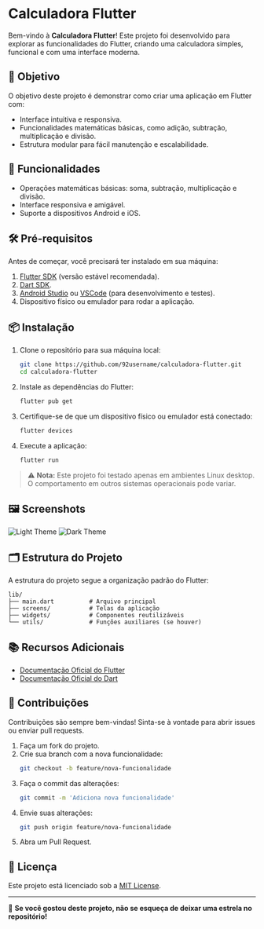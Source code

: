 # Calculadora Flutter

Bem-vindo à **Calculadora Flutter**! Este projeto foi desenvolvido para explorar as funcionalidades do Flutter, criando uma calculadora simples, funcional e com uma interface moderna.

## 🎯 Objetivo

O objetivo deste projeto é demonstrar como criar uma aplicação em Flutter com:
- Interface intuitiva e responsiva.
- Funcionalidades matemáticas básicas, como adição, subtração, multiplicação e divisão.
- Estrutura modular para fácil manutenção e escalabilidade.

## 🚀 Funcionalidades

- Operações matemáticas básicas: soma, subtração, multiplicação e divisão.
- Interface responsiva e amigável.
- Suporte a dispositivos Android e iOS.

## 🛠️ Pré-requisitos

Antes de começar, você precisará ter instalado em sua máquina:

1. [Flutter SDK](https://docs.flutter.dev/get-started/install) (versão estável recomendada).
2. [Dart SDK](https://dart.dev/get-dart).
3. [Android Studio](https://developer.android.com/studio) ou [VSCode](https://code.visualstudio.com/) (para desenvolvimento e testes).
4. Dispositivo físico ou emulador para rodar a aplicação.

## 📦 Instalação

1. Clone o repositório para sua máquina local:
   ```bash
   git clone https://github.com/92username/calculadora-flutter.git
   cd calculadora-flutter
   ```

2. Instale as dependências do Flutter:
   ```bash
   flutter pub get
   ```

3. Certifique-se de que um dispositivo físico ou emulador está conectado:
   ```bash
   flutter devices
   ```

4. Execute a aplicação:
   ```bash
   flutter run
   ```
  > ⚠️ **Nota:** Este projeto foi testado apenas em ambientes Linux desktop. O comportamento em outros sistemas operacionais pode variar.

## 🖼️ Screenshots 
  
![Light Theme](/assets/screenshotThemeLight.png)
![Dark Theme](/assets/screenshotThemeDark.png)



## 🗂️ Estrutura do Projeto

A estrutura do projeto segue a organização padrão do Flutter:

```
lib/
├── main.dart          # Arquivo principal
├── screens/           # Telas da aplicação
├── widgets/           # Componentes reutilizáveis
└── utils/             # Funções auxiliares (se houver)
```

## 📚 Recursos Adicionais

- [Documentação Oficial do Flutter](https://docs.flutter.dev/)
- [Documentação Oficial do Dart](https://dart.dev/guides)

## 🤝 Contribuições

Contribuições são sempre bem-vindas! Sinta-se à vontade para abrir issues ou enviar pull requests.

1. Faça um fork do projeto.
2. Crie sua branch com a nova funcionalidade:
   ```bash
   git checkout -b feature/nova-funcionalidade
   ```
3. Faça o commit das alterações:
   ```bash
   git commit -m 'Adiciona nova funcionalidade'
   ```
4. Envie suas alterações:
   ```bash
   git push origin feature/nova-funcionalidade
   ```
5. Abra um Pull Request.

## 📄 Licença

Este projeto está licenciado sob a [MIT License](LICENSE).

---

🌟 **Se você gostou deste projeto, não se esqueça de deixar uma estrela no repositório!**
```
